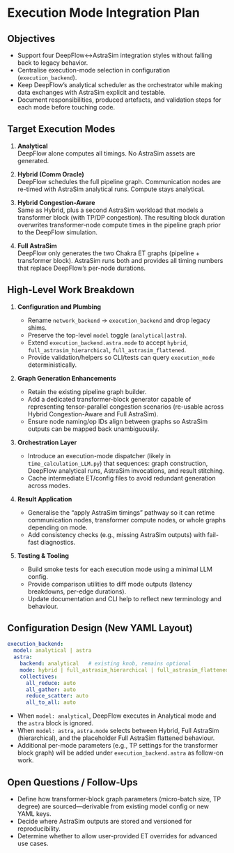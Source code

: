 # Execution Mode Integration Plan

## Objectives
- Support four DeepFlow↔AstraSim integration styles without falling back to legacy behavior.
- Centralise execution-mode selection in configuration (`execution_backend`).
- Keep DeepFlow’s analytical scheduler as the orchestrator while making data exchanges with AstraSim explicit and testable.
- Document responsibilities, produced artefacts, and validation steps for each mode before touching code.

## Target Execution Modes
1. **Analytical**  
   DeepFlow alone computes all timings. No AstraSim assets are generated.

2. **Hybrid (Comm Oracle)**  
   DeepFlow schedules the full pipeline graph. Communication nodes are re-timed with AstraSim analytical runs. Compute stays analytical.

3. **Hybrid Congestion-Aware**  
   Same as Hybrid, plus a second AstraSim workload that models a transformer block (with TP/DP congestion). The resulting block duration overwrites transformer-node compute times in the pipeline graph prior to the DeepFlow simulation.

4. **Full AstraSim**  
   DeepFlow only generates the two Chakra ET graphs (pipeline + transformer block). AstraSim runs both and provides all timing numbers that replace DeepFlow’s per-node durations.

## High-Level Work Breakdown
1. **Configuration and Plumbing**  
   - Rename `network_backend` → `execution_backend` and drop legacy shims.  
   - Preserve the top-level `model` toggle (`analytical|astra`).  
   - Extend `execution_backend.astra.mode` to accept `hybrid`, `full_astrasim_hierarchical`, `full_astrasim_flattened`.
   - Provide validation/helpers so CLI/tests can query `execution_mode` deterministically.

2. **Graph Generation Enhancements**  
   - Retain the existing pipeline graph builder.  
   - Add a dedicated transformer-block generator capable of representing tensor-parallel congestion scenarios (re-usable across Hybrid Congestion-Aware and Full AstraSim).  
   - Ensure node naming/op IDs align between graphs so AstraSim outputs can be mapped back unambiguously.

3. **Orchestration Layer**  
   - Introduce an execution-mode dispatcher (likely in `time_calculation_LLM.py`) that sequences: graph construction, DeepFlow analytical runs, AstraSim invocations, and result stitching.  
   - Cache intermediate ET/config files to avoid redundant generation across modes.

4. **Result Application**  
   - Generalise the “apply AstraSim timings” pathway so it can retime communication nodes, transformer compute nodes, or whole graphs depending on mode.  
   - Add consistency checks (e.g., missing AstraSim outputs) with fail-fast diagnostics.

5. **Testing & Tooling**  
   - Build smoke tests for each execution mode using a minimal LLM config.  
   - Provide comparison utilities to diff mode outputs (latency breakdowns, per-edge durations).  
   - Update documentation and CLI help to reflect new terminology and behaviour.

## Configuration Design (New YAML Layout)
```yaml
execution_backend:
  model: analytical | astra
  astra:
    backend: analytical   # existing knob, remains optional
    mode: hybrid | full_astrasim_hierarchical | full_astrasim_flattened
    collectives:
      all_reduce: auto
      all_gather: auto
      reduce_scatter: auto
      all_to_all: auto
```
- When `model: analytical`, DeepFlow executes in Analytical mode and the `astra` block is ignored.  
- When `model: astra`, `astra.mode` selects between Hybrid, Full AstraSim (hierarchical), and the placeholder Full AstraSim flattened behaviour.
- Additional per-mode parameters (e.g., TP settings for the transformer block graph) will be added under `execution_backend.astra` as follow-on work.

## Open Questions / Follow-Ups
- Define how transformer-block graph parameters (micro-batch size, TP degree) are sourced—derivable from existing model config or new YAML keys.  
- Decide where AstraSim outputs are stored and versioned for reproducibility.  
- Determine whether to allow user-provided ET overrides for advanced use cases.

